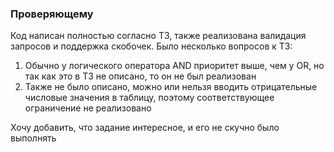 ### Проверяющему
Код написан полностью согласно ТЗ, также реализована валидация запросов и поддержка скобочек. Было несколько вопросов к ТЗ:
1. Обычно у логического оператора AND приоритет выше, чем у OR, но так как это в ТЗ не описано, то он не был реализован
2. Также не было описано, можно или нельзя вводить отрицательные числовые значения в таблицу, поэтому соответствующее ограничение не реализовано

Хочу добавить, что задание интересное, и его не скучно было выполнять
